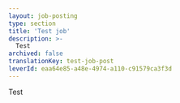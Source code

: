 ```yaml
---
layout: job-posting
type: section
title: 'Test job'
description: >-
  Test
archived: false
translationKey: test-job-post
leverId: eaa64e85-a48e-4974-a110-c91579ca3f3d
---
```


Test
